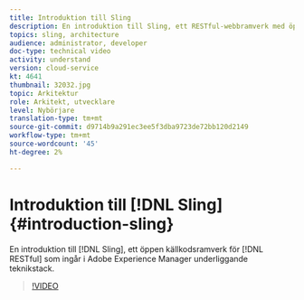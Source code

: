 ```yaml
---
title: Introduktion till Sling
description: En introduktion till Sling, ett RESTful-webbramverk med öppen källkod som ingår i Adobe Experience Manager underliggande teknikstack.
topics: sling, architecture
audience: administrator, developer
doc-type: technical video
activity: understand
version: cloud-service
kt: 4641
thumbnail: 32032.jpg
topic: Arkitektur
role: Arkitekt, utvecklare
level: Nybörjare
translation-type: tm+mt
source-git-commit: d9714b9a291ec3ee5f3dba9723de72bb120d2149
workflow-type: tm+mt
source-wordcount: '45'
ht-degree: 2%

---
```



# Introduktion till [!DNL Sling] {#introduction-sling}

En introduktion till [!DNL Sling], ett öppen källkodsramverk för [!DNL RESTful] som ingår i Adobe Experience Manager underliggande teknikstack.

>[!VIDEO](https://video.tv.adobe.com/v/32032/?quality=12&learn=on)